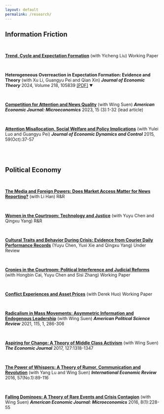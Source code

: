 ```yaml
---
layout: default
permalink: /research/
---
```

## Information Friction
<br>

[**Trend, Cycle and Expectation Formation**](/files/Trend.pdf) (with Yicheng Liu) Working Paper

<br>

<span class="title">**Heterogeneous Overreaction in Expectation Formation: Evidence and Theory**</span> (with Xu Li, Guangyu Pei and Qian Xin) ***Journal of Economic Theory*** 2024, Volume 218, 105839 [<span class="pdf-link">[PDF]</span>](/files/Heterogeneous.pdf) <span class="abstract-toggle">▼</span>

<div class="abstract-content" style="display: none;">
<em>Abstract:</em> Using firm-level earnings forecasts and managerial guidance data, we construct guidance surprises for analysts, i.e., differences between managerial guidance and analysts' initial forecasts. We document new evidence on expectation formation: (i) analysts overreact to managerial guidance and the overreaction is state-dependent, i.e., it is stronger for negative guidance surprises but weaker for surprises that are larger in size; and (ii) forecast revisions are neither symmetric in guidance surprises nor monotonic. We organize these facts with a model where analysts are uncertain about the quality of managerial guidance. We show that a reasonable degree of ambiguity aversion is necessary to account for the documented heterogeneous overreaction pattern.
</div>

<style>
.abstract-toggle {
  cursor: pointer;
  user-select: none;
  font-size: 0.8em;
}

.abstract-content {
  padding: 15px;
  margin-top: 10px;
  background-color: #f8f8f8;
  border-radius: 4px;
}
</style>

<script>
document.addEventListener('DOMContentLoaded', function() {
  const toggle = document.querySelector('.abstract-toggle');
  const content = document.querySelector('.abstract-content');
  
  toggle.addEventListener('click', function() {
    const isHidden = content.style.display === 'none';
    content.style.display = isHidden ? 'block' : 'none';
    toggle.textContent = isHidden ? '▲' : '▼';
  });
});
</script>


<br>


[**​Competition for Attention and News Quality**](/files/Competition.pdf) (with Wing Suen) ***American Economic Journal: Microeconomics*** 2023, 15 (3):1-32 (lead article)

<br>

[**Attention Misallocation, Social Welfare and Policy Implications**](/files/Attention.pdf) (with Yulei Luo and Guangyu Pei)  ***Journal of Economic Dynamics and Control*** 2015, 59(Oct):37-57

<br>
<br>


## Political Economy

<br>

[**The Media and Foreign Powers: Does Market Access Matter for News Reporting?​**](/files/MediaBow.pdf) (with Li Han) R&R

<br>


[**Women in the Courtroom: Technology and Justice​**](/files/Women.pdf) (with Yuyu Chen and Qingxu Yang) R&R

<br>


[**Cultural Traits and Behavior During Crisis: Evidence from Courier Daily Performance Records**](/files/Courier.pdf) (Yuyu Chen, Yuxi Xie and Qingxu Yang) Under Review

<br>

[**Cronies in the Courtroom: Political Interference and Judicial Reforms**](/files/Cronies.pdf) (with Hongbin Cai, Yuyu Chen and Sisi Zhang) Working Paper

<br>

[**Conflict Experiences and Asset Prices**](/files/Conflict.pdf) (with Derek Huo) Working Paper

<br>

[**Radicalism in Mass Movements: Asymmetric Information and Endogenous Leadership**](/files/Radicalism.pdf) ​(with Wing Suen) ***American Political Science Review*** 2021, 115, 1, 286-306

<br>

[**Aspiring for Change: A Theory of Middle Class Activism**](/files/Aspiring.pdf) (with Wing Suen)  ***The Economic Journal*** 2017, 127:1318-1347

<br>

[**The Power of Whispers: A Theory of Rumor, Communication and Revolution**](/files/Thepower.pdf) (with Yang Lu and Wing Suen) ***International Economic Review*** 2016, 57(No.1):89-116

<br>

[**Falling ﻿Dominoes﻿: A Theory of Rare Events and Crisis Contagion**](/files/Falling.pdf) (with Wing Suen)  ***American Economic Journal: Microeconomics*** 2016, 8(1):228-55

